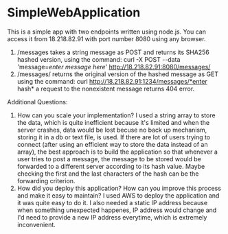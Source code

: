 # SimpleWebApplication
This is a simple app with two endpoints written using node.js.
You can access it from 18.218.82.91 with port number 8080 using any browser.

1) /messages takes a string message as POST and returns its SHA256 hashed version,
using the command:  curl -X POST --data 'message=*enter message here*' http://18.218.82.91:8080/messages/
2) /messages/<hash> returns the original version of the hashed message as GET
using the command: curl http://18.218.82.91:1234/messages/*enter hash*
a request to the nonexistent message returns 404 error.

Additional Questions:
1) How can you scale your implementation?
I used a string array to store the data, which is quite inefficient because it's limited and when 
the server crashes, data would be lost becuse no back up mechanism, storing it in a db or text file, 
is used. 
If there are lot of users trying to connect (after using an efficient way to store the data instead of
an array), the best approach is to build the application so that whenever a user tries to post a message,
the message to be stored would be forwarded to a different server according to its hash value. Maybe 
checking the first and the last characters of the hash can be the forwarding criterion.
2) How did you deploy this application? How can you improve this process and make it easy to maintain?
I used AWS to deploy the application and it was quite easy to do it. I also needed a static IP address 
because when something unexpected happenes, IP address would change and I'd need to provide a new IP 
address everytime, which is extremely inconvenient. 
